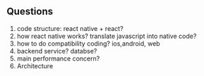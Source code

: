 ## Questions 
1. code structure: react native + react?
2. how react native works? translate javascript into native code? 
3. how to do compatibility coding? ios,android, web
4. backend service? databse?
5. main performance concern?
6. Architecture